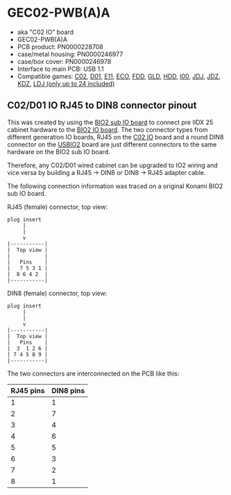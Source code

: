 # GEC02-PWB(A)A

* aka "C02 IO" board
* GEC02-PWB(A)A
* PCB product: PN0000228708
* case/metal housing: PN0000246977
* case/box cover: PN0000246978
* Interface to main PCB: USB 1.1
* Compatible games: [C02](../software/C02.md), [D01](../software/D01.md), [E11](../software/E11.md),
[ECO](../software/ECO.md), [FDD](../software/FDD.md), [GLD](../software/GLD.md), [HDD](../software/HDD.md),
[I00](../software/I00.md), [JDJ](../software/JDJ.md), [JDZ](../software/JDZ.md), [KDZ](../software/KDZ.md),
[LDJ (only up to 24 included)](../software/LDJ.md)

## C02/D01 IO RJ45 to DIN8 connector pinout

This was created by using the [BIO2 sub IO board](../io.md#bio2-ldj-sub-io) to connect pre IIDX 25 cabinet
hardware to the [BIO2 IO board](../io.md#bio2). The two connector types from different generation IO boards, RJ45
on the [C02 IO](#c02-io) board and a round DIN8 connector on the [USBIO2](../io.md#usbio2) board are just
different connectors to the same hardware on the BIO2 sub IO board.

Therefore, any C02/D01 wired cabinet can be upgraded to IO2 wiring and vice versa by building
a RJ45 -> DIN8 or DIN8 -> RJ45 adapter cable.

The following connection information was traced on a original Konami BIO2 sub IO board.

RJ45 (female) connector, top view:

```text
plug insert
     |
     |
     v
|-----------|
|  Top view |
|           |
|   Pins    |    
|   7 5 3 1 |
|  8 6 4 2  |
|-----------|
```

DIN8 (female) connector, top view:

```text
plug insert
     |
     |
     v
|-----------|
|  Top view |
|   Pins    |    
|  3  1 2 6 |
| 7 4 5 8 9 |
|-----------|
```

The two connectors are interconnected on the PCB like this:

| RJ45 pins | DIN8 pins |
|-----------|-----------|
| 1         | 1         |
| 2         | 7         |
| 3         | 4         |
| 4         | 6         |
| 5         | 5         |
| 6         | 3         |
| 7         | 2         |
| 8         | 1         |
